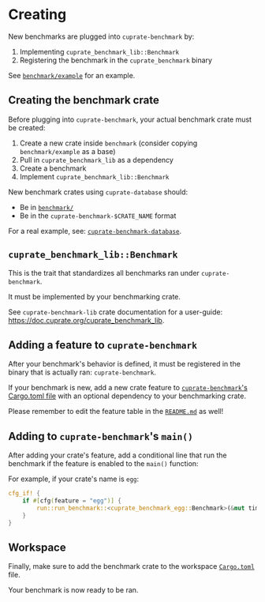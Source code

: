 # Creating
New benchmarks are plugged into `cuprate-benchmark` by:
1. Implementing `cuprate_benchmark_lib::Benchmark`
1. Registering the benchmark in the `cuprate_benchmark` binary

See [`benchmark/example`](https://github.com/Cuprate/benches/tree/main/benchmark/example)
for an example.

## Creating the benchmark crate
Before plugging into `cuprate-benchmark`, your actual benchmark crate must be created:

1. Create a new crate inside `benchmark` (consider copying `benchmark/example` as a base)
1. Pull in `cuprate_benchmark_lib` as a dependency
1. Create a benchmark
1. Implement `cuprate_benchmark_lib::Benchmark`

New benchmark crates using `cuprate-database` should:
- Be in [`benchmark/`](https://github.com/Cuprate/benches/tree/main/benchmark/)
- Be in the `cuprate-benchmark-$CRATE_NAME` format

For a real example, see:
[`cuprate-benchmark-database`](https://github.com/Cuprate/benches/tree/main/benchmark/cuprate-database).

## `cuprate_benchmark_lib::Benchmark`
This is the trait that standardizes all benchmarks ran under `cuprate-benchmark`.

It must be implemented by your benchmarking crate.

See `cuprate-benchmark-lib` crate documentation for a user-guide: <https://doc.cuprate.org/cuprate_benchmark_lib>.

## Adding a feature to `cuprate-benchmark`
After your benchmark's behavior is defined, it must be registered
in the binary that is actually ran: `cuprate-benchmark`.

If your benchmark is new, add a new crate feature to [`cuprate-benchmark`'s Cargo.toml file](https://github.com/Cuprate/benches/tree/main/benchmark/bin/Cargo.toml) with an optional dependency to your benchmarking crate.

Please remember to edit the feature table in the
[`README.md`](https://github.com/Cuprate/benches/tree/main/benchmark/bin/README.md) as well!

## Adding to `cuprate-benchmark`'s `main()`
After adding your crate's feature, add a conditional line that run the benchmark
if the feature is enabled to the `main()` function:

For example, if your crate's name is `egg`:
```rust
cfg_if! {
	if #[cfg(feature = "egg")] {
		run::run_benchmark::<cuprate_benchmark_egg::Benchmark>(&mut timings);
	}
}
```

## Workspace
Finally, make sure to add the benchmark crate to the workspace
[`Cargo.toml`](https://github.com/Cuprate/benches/blob/main/Cargo.toml) file.

Your benchmark is now ready to be ran.